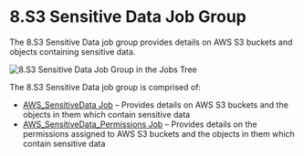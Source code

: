 # 8.S3 Sensitive Data Job Group

The 8.S3 Sensitive Data job group provides details on AWS S3 buckets and objects containing
sensitive data.

![8.S3 Sensitive Data Job Group in the Jobs Tree](/img/versioned_docs/accessanalyzer_11.6/accessanalyzer/admin/hostmanagement/jobstree.webp)

The 8.S3 Sensitive Data job group is comprised of:

- [AWS_SensitiveData Job](/docs/accessanalyzer/11.6/accessanalyzer/solutions/aws/sensitivedata/aws_sensitivedata.md)
  – Provides details on AWS S3 buckets and the objects in them which contain sensitive data
- [AWS_SensitiveData_Permissions Job](/docs/accessanalyzer/11.6/accessanalyzer/solutions/aws/sensitivedata/aws_sensitivedata_permissions.md)
  – Provides details on the permissions assigned to AWS S3 buckets and the objects in them which
  contain sensitive data
